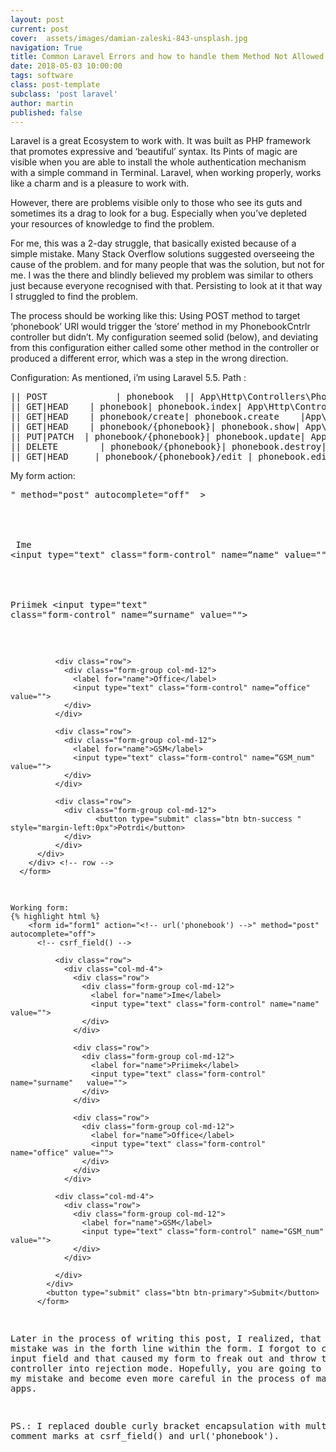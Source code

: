 ```yaml
---
layout: post
current: post
cover:  assets/images/damian-zaleski-843-unsplash.jpg
navigation: True
title: Common Laravel Errors and how to handle them Method Not Allowed HttpException
date: 2018-05-03 10:00:00
tags: software
class: post-template
subclass: 'post laravel'
author: martin
published: false
---
```



Laravel is a great Ecosystem to work with. It was built as PHP framework that promotes expressive and ‘beautiful’ syntax. Its Pints of magic are visible when you are able to install the whole authentication mechanism with a simple command in Terminal. Laravel, when working properly, works like a charm and is a pleasure to work with.

However, there are problems visible only to those who see its guts and sometimes its a drag to look for a bug. Especially when you’ve depleted your resources of knowledge to find the problem.

For me, this was a 2-day struggle, that basically existed because of a simple mistake. Many Stack Overflow solutions suggested overseeing the cause of the problem. and for many people that was the solution, but not for me. I was the there and blindly believed my problem was similar to others just because everyone recognised with that. Persisting to look at it that way I struggled to find the problem.

The process should be working like this: Using POST method to target ‘phonebook’ URI would trigger the ‘store’ method in my PhonebookCntrlr controller but didn’t. My configuration seemed solid (below), and deviating from this configuration either called some other method in the controller or produced a different error, which was a step in the wrong direction.

Configuration:
As mentioned, i’m using Laravel 5.5.
Path :
<pre>
|| POST             | phonebook  || App\Http\Controllers\PhonebookCntrlr@store| web|
|| GET|HEAD    | phonebook| phonebook.index| App\Http\Controllers\PhonebookCntrlr@index| web|
|| GET|HEAD    | phonebook/create| phonebook.create    |App\Http\Controllers\PhonebookCntrlr@create| web|
|| GET|HEAD    | phonebook/{phonebook}| phonebook.show| App\Http\Controllers\PhonebookCntrlr@show| web|
|| PUT|PATCH  | phonebook/{phonebook}| phonebook.update| App\Http\Controllers\PhonebookCntrlr@update| web|
|| DELETE        | phonebook/{phonebook}| phonebook.destroy| App\Http\Controllers\PhonebookCntrlr@destroy| web|
|| GET|HEAD     | phonebook/{phonebook}/edit | phonebook.edit| App\Http\Controllers\PhonebookCntrlr@edit| web|
</pre>

My form action:

<pre>
<form method="post" action="" method="post" autocomplete="off”  >
</pre>

An error occurred, when a ‘POST’ submission was created within a blade called create.blade.php. It was directed to target the ‘store’ method inside the Controller class, but this is the error that was presented to me:
MethodNotAllowedHttpException in RouteCollection.php line 251

When you approach StackOverflow or Laracasts community blogs there are vague suggestions like inspecting your paths and checking controllers methods. This is a reasonable suggestion because MethodNotAllowedHttpException by default signals calling an undeclared or unavailable method. Inspecting my controller and path list didn't help. Out of dispair, I compared with another working controller. No luck. This error was already a headache for laravel users back with version 5.3.

It surely isn't the form, since it was copied and adjusted from other ‘create.blade’ too. At this point, I was stuck and left with a code and didn’t know where to look for.

Following tutorials on CRUD functionality in Laravel. Finally visiting every step of creating new entries. The paths were fine, the controller too. Finally, the form. I just rewrote everything in the form and giving it just a few obligatory variables and ended up with a two-input based form. This worked!

Wait?

Database entries showed newly accumulated entry. Here are the code snippets of my two forms:

The one that did not work:
{% highlight html %}
    <form action=" <!-- url('phonebook') -->" method="post" autocomplete="off"  >
        <div class="row">
          <div class="col-md-4">
          <!-- csrf_field() -->
            <input name="_method" type="hidden" value="PATCH">
              <div class="row">
                <div class="form-group col-md-12">
                  <label for="name">Ime</label>
                  <input type="text" class="form-control" name=“name" value="">
                </div>
              </div>
              <div class="row">
                <div class="form-group col-md-12">
                  <label for="name">Priimek</label>
                  <input type="text" class="form-control" name=“surname" value="">
                </div>
              </div>

              <div class="row">
                <div class="form-group col-md-12">
                  <label for="name">Office</label>
                  <input type="text" class="form-control" name=“office" value="">
                </div>
              </div>

              <div class="row">
                <div class="form-group col-md-12">
                  <label for="name">GSM</label>
                  <input type="text" class="form-control" name=“GSM_num" value="">
                </div>
              </div>

              <div class="row">
                <div class="form-group col-md-12">
                       <button type="submit" class="btn btn-success " style="margin-left:0px">Potrdi</button>
                </div>
              </div>
          </div>
        </div> <!-- row -->
      </form>
```
Working form:
{% highlight html %}
    <form id="form1" action="<!-- url('phonebook') -->" method="post" autocomplete="off">
      <!-- csrf_field() -->

          <div class="row">
            <div class="col-md-4">
              <div class="row">
                <div class="form-group col-md-12">
                  <label for="name">Ime</label>
                  <input type="text" class="form-control" name="name" value="">
                </div>
              </div>

              <div class="row">
                <div class="form-group col-md-12">
                  <label for="name">Priimek</label>
                  <input type="text" class="form-control" name="surname"   value="">
                </div>
              </div>

              <div class="row">
                <div class="form-group col-md-12">
                  <label for="name”>Office</label>
                  <input type="text" class="form-control" name="office" value="">
                </div>
              </div>
            </div>

          <div class="col-md-4">
            <div class="row">
              <div class="form-group col-md-12">
                <label for="name">GSM</label>
                <input type="text" class="form-control" name="GSM_num" value="">
              </div>
            </div>

          </div>
        </div>
        <button type="submit" class="btn btn-primary">Submit</button>
      </form>
```

Later in the process of writing this post, I realized, that my mistake was in the forth line within the form.
I forgot to close the input field and that caused my form to freak out and throw the controller into rejection mode.
Hopefully, you are going to learn from my mistake and become even more careful in the process of making web apps.

PS.: I replaced double curly bracket encapsulation with multiline comment marks at csrf_field() and url('phonebook').
